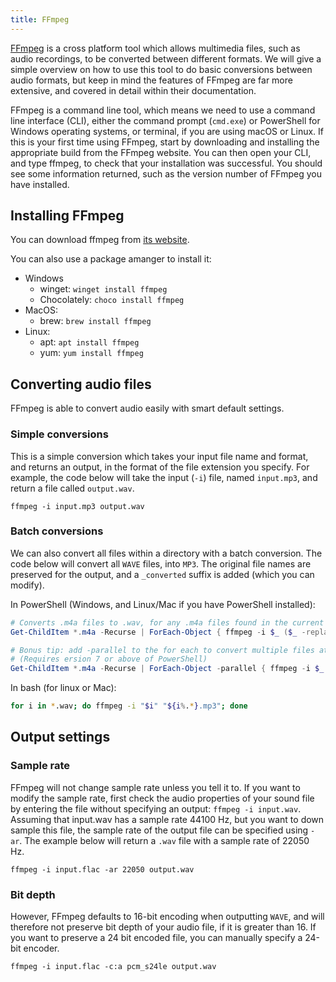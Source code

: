```yaml
---
title: FFmpeg
---
```


[FFmpeg](https://ffmpeg.org/)  is a cross platform tool which allows multimedia
files, such as audio recordings, to be converted between different formats. We
will give a simple overview on how to use this tool to do basic conversions
between audio formats, but keep in mind the features of FFmpeg are far more
extensive, and covered in detail within their documentation.

FFmpeg is a command line tool, which means we need to use a command line
interface (CLI), either the command prompt (`cmd.exe`) or PowerShell for Windows
operating systems, or terminal, if you are using macOS or Linux. If this is your
first time using FFmpeg, start by downloading and installing the appropriate
build from the FFmpeg website. You can then open your CLI, and type ffmpeg, to
check that your installation was successful. You should see some information
returned, such as the version number of FFmpeg you have installed. 

## Installing FFmpeg

You can download ffmpeg from [its website](https://ffmpeg.org/download.html).

You can also use a package amanger to install it:

- Windows
    - winget: `winget install ffmpeg`
    - Chocolately: `choco install ffmpeg`
- MacOS:
    - brew: `brew install ffmpeg`
- Linux:
    - apt: `apt install ffmpeg`
    - yum: `yum install ffmpeg`

## Converting audio files

FFmpeg is able to convert audio easily with smart default settings.

### Simple conversions

This is a simple conversion which takes your input file name and format, and
returns an output, in the format of the file extension you specify. For example,
the code below will take the input (`-i`) file, named `input.mp3`, and return a file
called `output.wav`. 

```
ffmpeg -i input.mp3 output.wav
``` 

### Batch conversions 

We can also convert all files within a directory with a batch conversion. The
code below will convert all `WAVE` files, into `MP3`. The original file names
are preserved for the output, and a `_converted` suffix is added (which you can
modify). 

In PowerShell (Windows, and Linux/Mac if you have PowerShell installed):

```powershell
# Converts .m4a files to .wav, for any .m4a files found in the current directory and all sub directories
Get-ChildItem *.m4a -Recurse | ForEach-Object { ffmpeg -i $_ ($_ -replace "\..*$", ".wav") }

# Bonus tip: add -parallel to the for each to convert multiple files at the same time
# (Requires ersion 7 or above of PowerShell)
Get-ChildItem *.m4a -Recurse | ForEach-Object -parallel { ffmpeg -i $_ ($_ -replace "\..*$", ".wav") }
```


In bash (for linux or Mac):

```bash
for i in *.wav; do ffmpeg -i "$i" "${i%.*}.mp3"; done
```

## Output settings

### Sample rate

FFmpeg will not change sample rate unless you tell it to. If you want to modify
the sample rate, first check the audio properties of your sound file by entering
the file without specifying an output: `ffmpeg -i input.wav`. Assuming that
input.wav has a sample rate 44100 Hz, but you want to down sample this file, the
sample rate of the output file can be specified using `-ar`. The example below
will return a `.wav` file with a sample rate of 22050 Hz. 

```
ffmpeg -i input.flac -ar 22050 output.wav
```

### Bit depth

However, FFmpeg defaults to 16-bit encoding when outputting `WAVE`, and will
therefore not preserve bit depth of your audio file, if it is greater than 16.
If you want to preserve a 24 bit encoded file, you can manually specify a 24-bit
encoder.

```
ffmpeg -i input.flac -c:a pcm_s24le output.wav
```









